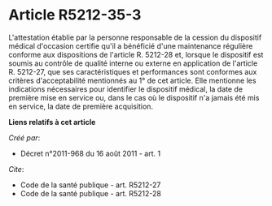 # Article R5212-35-3

L'attestation établie par la personne responsable de la cession du dispositif médical d'occasion certifie qu'il a bénéficié
d'une maintenance régulière conforme aux dispositions de l'article R. 5212-28 et, lorsque le dispositif est soumis au
contrôle de qualité interne ou externe en application de l'article R. 5212-27, que ses caractéristiques et performances sont
conformes aux critères d'acceptabilité mentionnés au 1° de cet article. Elle mentionne les indications nécessaires pour
identifier le dispositif médical, la date de première mise en service ou, dans le cas où le dispositif n'a jamais été mis en
service, la date de première acquisition.

**Liens relatifs à cet article**

_Créé par_:

  - Décret n°2011-968 du 16 août 2011 - art. 1

_Cite_:

  - Code de la santé publique - art. R5212-27
  - Code de la santé publique - art. R5212-28
